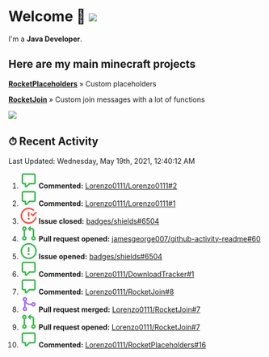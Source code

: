 # Welcome 👋 ![](https://hit.yhype.me/github/profile?user_id=69311874)

I'm a **Java Developer**.

## Here are my main minecraft projects

**[RocketPlaceholders](https://github.com/Lorenzo0111/RocketPlaceholders)** » Custom placeholders

**[RocketJoin](https://github.com/Lorenzo0111/RocketJoin)** » Custom join messages with a lot of functions

[![](https://github-readme-stats.vercel.app/api?username=Lorenzo0111&show_icons=true&count_private=true)](https://github.com/Lorenzo0111)

## ⏱ Recent Activity

<!--RECENT_ACTIVITY:last_update-->
Last Updated: Wednesday, May 19th, 2021, 12:40:12 AM
<!--RECENT_ACTIVITY:last_update_end-->

<!--RECENT_ACTIVITY:start-->
1. ![comment] **Commented:** [Lorenzo0111/Lorenzo0111#2](https://github.com/Lorenzo0111/Lorenzo0111/issues/2)
2. ![comment] **Commented:** [Lorenzo0111/Lorenzo0111#1](https://github.com/Lorenzo0111/Lorenzo0111/issues/1)
3. ![issueClosed] **Issue closed:** [badges/shields#6504](https://github.com/badges/shields/issues/6504)
4. ![pullRequestOpened] **Pull request opened:** [jamesgeorge007/github-activity-readme#60](https://github.com/jamesgeorge007/github-activity-readme/pull/60)
5. ![issueOpened] **Issue opened:** [badges/shields#6504](https://github.com/badges/shields/issues/6504)
6. ![comment] **Commented:** [Lorenzo0111/DownloadTracker#1](https://github.com/Lorenzo0111/DownloadTracker/issues/1)
7. ![comment] **Commented:** [Lorenzo0111/RocketJoin#8](https://github.com/Lorenzo0111/RocketJoin/issues/8)
8. ![pullRequestMerged] **Pull request merged:** [Lorenzo0111/RocketJoin#7](https://github.com/Lorenzo0111/RocketJoin/pull/7)
9. ![pullRequestOpened] **Pull request opened:** [Lorenzo0111/RocketJoin#7](https://github.com/Lorenzo0111/RocketJoin/pull/7)
10. ![comment] **Commented:** [Lorenzo0111/RocketPlaceholders#16](https://github.com/Lorenzo0111/RocketPlaceholders/issues/16)
<!--RECENT_ACTIVITY:end-->

[issueOpened]: https://github.com/Lorenzo0111/Lorenzo0111/raw/main/media/IssueOpened.svg
[issueClosed]: https://github.com/Lorenzo0111/Lorenzo0111/raw/main/media/IssueClosed.svg
[pullRequestOpened]: https://github.com/Lorenzo0111/Lorenzo0111/raw/main/media/PullRequestOpened.svg
[pullRequestClosed]: https://github.com/Lorenzo0111/Lorenzo0111/raw/main/media/PullRequestClosed.svg
[pullRequestMerged]: https://github.com/Lorenzo0111/Lorenzo0111/raw/main/media/PullRequestMerged.svg
[comment]: https://github.com/Lorenzo0111/Lorenzo0111/raw/main/media/Comment.svg
